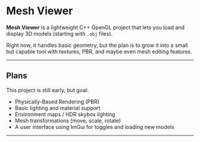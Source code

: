 # Mesh Viewer

**Mesh Viewer** is a lightweight C++ OpenGL project that lets you load and display 3D models (starting with `.obj` files).  

Right now, it handles basic geometry, but the plan is to grow it into a small but capable tool with textures, PBR, and maybe even mesh editing features.

---

## Plans

This project is still early, but goal:

- Physically-Based Rendering (PBR)
- Basic lighting and material support
- Environment maps / HDR skybox lighting
- Mesh transformations (move, scale, rotate)
- A user interface using ImGui for toggles and loading new models

---
